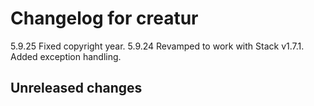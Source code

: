 # Changelog for creatur

5.9.25 Fixed copyright year.
5.9.24 Revamped to work with Stack v1.7.1.
       Added exception handling.

## Unreleased changes
